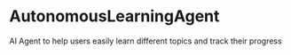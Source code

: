 # AutonomousLearningAgent
AI Agent to help users easily learn different topics and track their progress

